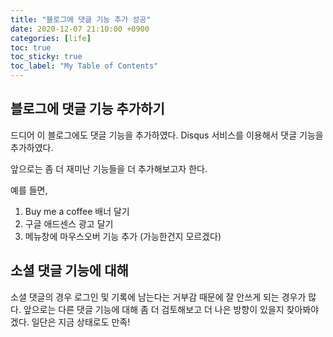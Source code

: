 ```yaml
---
title: "블로그에 댓글 기능 추가 성공"
date: 2020-12-07 21:10:00 +0900
categories: [life]
toc: true
toc_sticky: true
toc_label: "My Table of Contents"
---
```


## 블로그에 댓글 기능 추가하기

드디어 이 블로그에도 댓글 기능을 추가하였다. Disqus 서비스를 이용해서 댓글 기능을 추가하였다.

앞으로는 좀 더 재미난 기능들을 더 추가해보고자 한다.

예를 들면,

1. Buy me a coffee 배너 달기
2. 구글 애드센스 광고 달기
3. 메뉴창에 마우스오버 기능 추가 (가능한건지 모르겠다)

## 소셜 댓글 기능에 대해

소셜 댓글의 경우 로그인 및 기록에 남는다는 거부감 때문에 잘 안쓰게 되는 경우가 많다. 앞으로는 다른 댓글 기능에 대해 좀 더 검토해보고 더 나은 방향이 있을지 찾아봐야겠다. 일단은 지금 상태로도 만족!